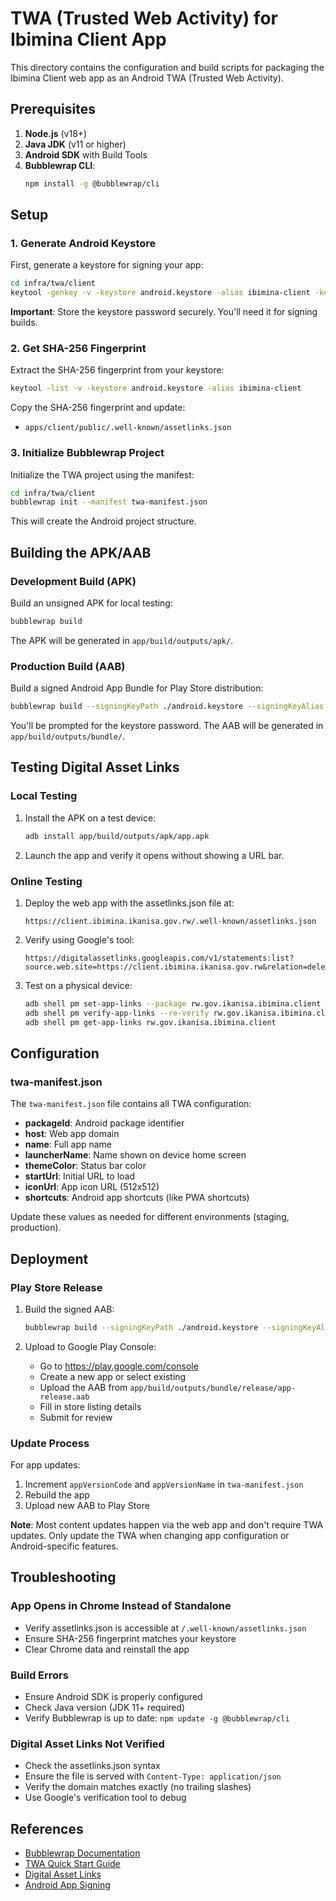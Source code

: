# TWA (Trusted Web Activity) for Ibimina Client App

This directory contains the configuration and build scripts for packaging the
Ibimina Client web app as an Android TWA (Trusted Web Activity).

## Prerequisites

1. **Node.js** (v18+)
2. **Java JDK** (v11 or higher)
3. **Android SDK** with Build Tools
4. **Bubblewrap CLI**:
   ```bash
   npm install -g @bubblewrap/cli
   ```

## Setup

### 1. Generate Android Keystore

First, generate a keystore for signing your app:

```bash
cd infra/twa/client
keytool -genkey -v -keystore android.keystore -alias ibimina-client -keyalg RSA -keysize 2048 -validity 10000
```

**Important**: Store the keystore password securely. You'll need it for signing
builds.

### 2. Get SHA-256 Fingerprint

Extract the SHA-256 fingerprint from your keystore:

```bash
keytool -list -v -keystore android.keystore -alias ibimina-client
```

Copy the SHA-256 fingerprint and update:

- `apps/client/public/.well-known/assetlinks.json`

### 3. Initialize Bubblewrap Project

Initialize the TWA project using the manifest:

```bash
cd infra/twa/client
bubblewrap init --manifest twa-manifest.json
```

This will create the Android project structure.

## Building the APK/AAB

### Development Build (APK)

Build an unsigned APK for local testing:

```bash
bubblewrap build
```

The APK will be generated in `app/build/outputs/apk/`.

### Production Build (AAB)

Build a signed Android App Bundle for Play Store distribution:

```bash
bubblewrap build --signingKeyPath ./android.keystore --signingKeyAlias ibimina-client
```

You'll be prompted for the keystore password. The AAB will be generated in
`app/build/outputs/bundle/`.

## Testing Digital Asset Links

### Local Testing

1. Install the APK on a test device:

   ```bash
   adb install app/build/outputs/apk/app.apk
   ```

2. Launch the app and verify it opens without showing a URL bar.

### Online Testing

1. Deploy the web app with the assetlinks.json file at:

   ```
   https://client.ibimina.ikanisa.gov.rw/.well-known/assetlinks.json
   ```

2. Verify using Google's tool:

   ```
   https://digitalassetlinks.googleapis.com/v1/statements:list?source.web.site=https://client.ibimina.ikanisa.gov.rw&relation=delegate_permission/common.handle_all_urls
   ```

3. Test on a physical device:
   ```bash
   adb shell pm set-app-links --package rw.gov.ikanisa.ibimina.client 0 client.ibimina.ikanisa.gov.rw
   adb shell pm verify-app-links --re-verify rw.gov.ikanisa.ibimina.client
   adb shell pm get-app-links rw.gov.ikanisa.ibimina.client
   ```

## Configuration

### twa-manifest.json

The `twa-manifest.json` file contains all TWA configuration:

- **packageId**: Android package identifier
- **host**: Web app domain
- **name**: Full app name
- **launcherName**: Name shown on device home screen
- **themeColor**: Status bar color
- **startUrl**: Initial URL to load
- **iconUrl**: App icon URL (512x512)
- **shortcuts**: Android app shortcuts (like PWA shortcuts)

Update these values as needed for different environments (staging, production).

## Deployment

### Play Store Release

1. Build the signed AAB:

   ```bash
   bubblewrap build --signingKeyPath ./android.keystore --signingKeyAlias ibimina-client
   ```

2. Upload to Google Play Console:
   - Go to https://play.google.com/console
   - Create a new app or select existing
   - Upload the AAB from `app/build/outputs/bundle/release/app-release.aab`
   - Fill in store listing details
   - Submit for review

### Update Process

For app updates:

1. Increment `appVersionCode` and `appVersionName` in `twa-manifest.json`
2. Rebuild the app
3. Upload new AAB to Play Store

**Note**: Most content updates happen via the web app and don't require TWA
updates. Only update the TWA when changing app configuration or Android-specific
features.

## Troubleshooting

### App Opens in Chrome Instead of Standalone

- Verify assetlinks.json is accessible at `/.well-known/assetlinks.json`
- Ensure SHA-256 fingerprint matches your keystore
- Clear Chrome data and reinstall the app

### Build Errors

- Ensure Android SDK is properly configured
- Check Java version (JDK 11+ required)
- Verify Bubblewrap is up to date: `npm update -g @bubblewrap/cli`

### Digital Asset Links Not Verified

- Check the assetlinks.json syntax
- Ensure the file is served with `Content-Type: application/json`
- Verify the domain matches exactly (no trailing slashes)
- Use Google's verification tool to debug

## References

- [Bubblewrap Documentation](https://github.com/GoogleChromeLabs/bubblewrap)
- [TWA Quick Start Guide](https://developer.chrome.com/docs/android/trusted-web-activity/)
- [Digital Asset Links](https://developers.google.com/digital-asset-links)
- [Android App Signing](https://developer.android.com/studio/publish/app-signing)
